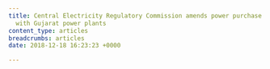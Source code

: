 ```yaml
---
title: Central Electricity Regulatory Commission amends power purchase agreements
  with Gujarat power plants
content_type: articles
breadcrumbs: articles
date: 2018-12-18 16:23:23 +0000

---
```

